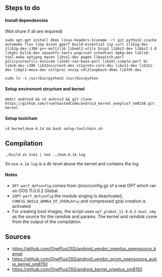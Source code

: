 ## Steps to do
#### Install dependencies
(Not shure if all are required)
```
sudo apt-get install dkms linux-headers-$(uname -r) git python2 ccache automake flex lzop bison gperf build-essential zip curl zlib1g-dev zlib1g-dev:i386 g++-multilib libxml2-utils bzip2 libbz2-dev libbz2-1.0 libghc-bzlib-dev squashfs-tools pngcrush schedtool dpkg-dev liblz4-tool make optipng maven libssl-dev pwgen libswitch-perl policycoreutils minicom libxml-sax-base-perl libxml-simple-perl bc libc6-dev-i386 lib32ncurses5-dev x11proto-core-dev libx11-dev lib32z-dev libgl1-mesa-dev xsltproc unzip v4l2loopback-dkms libfdt-dev
```
```
sudo ln -s /usr/bin/python2 /usr/bin/python
```
#### Setup enviroment structure and kernel
```
mkdir android && cd android && git clone https://github.com/trueToastedCode/android_kernel_oneplus7_sm8150.git kernel
```
#### Setup toolchain
```
cd kernel/msm-4.14 && bash setup-toolchain.sh
```
## Compilation
```
./build.sh 2>&1 | tee ../msm-4.14.log
```
So ```msm-4.14.log``` is a dir level above the kernel and contains the log
#### Notes
- ```OP7-perf_defconfig``` comes from /proc/config.gz of a real OP7 which ran on OOS 11.0.0.2 Global. 
- ```2OP7-perf_defconfig``` the module singing is deactivated, ```CONFIG_BUILD_ARM64_DT_OVERLAY=y``` and compressed gzip creation is activated
- For creating boot images, the script uses ```op7_global_11.0.0.2-boot.img``` as the source for the ramdisk and params. The kernel and ramdisk come from the output of the compilation

## Sources
- https://github.com/OnePlusOSS/android_vendor_oneplus_opensource_kernel
- https://github.com/OnePlusOSS/android_vendor_qcom_opensource_audio_kernel_sm8150
- https://github.com/OnePlusOSS/android_kernel_oneplus_sm8150
